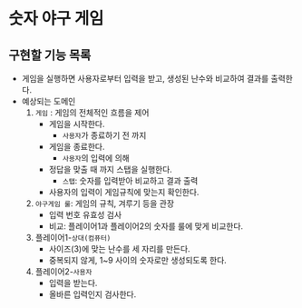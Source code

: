 # 숫자 야구 게임

## 구현할 기능 목록

- 게임을 실행하면 사용자로부터 입력을 받고, 생성된 난수와 비교하여 결과를 출력한다.
- 예상되는 도메인
   1. `게임` : 게임의 전체적인 흐름을 제어
      - 게임을 시작한다.
        - `사용자`가 종료하기 전 까지
      - 게임을 종료한다.
        - `사용자`의 입력에 의해
      - 정답을 맞출 때 까지 스탭을 실행한다.
         - `스탭`: 숫자를 입력받아 비교하고 결과 출력
      - 사용자의 입력이 게임규칙에 맞는지 확인한다.
   2. `야구게임 룰`: 게임의 규칙, 겨루기 등을 관장
      - 입력 번호 유효성 검사
      - 비교: 플레이어1과 플레이어2의 숫자를 룰에 맞게 비교한다.
   3. 플레이어1-`상대(컴퓨터)`
      - 사이즈(3)에 맞는 난수를 세 자리를 만든다.
      - 중복되지 않게, 1~9 사이의 숫자로만 생성되도록 한다.
   4. 플레이어2-`사용자`
      - 입력을 받는다.
      - 올바른 입력인지 검사한다.
